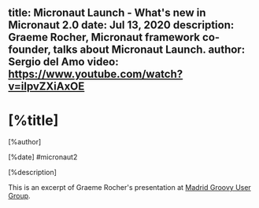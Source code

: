 title: Micronaut Launch - What's new in Micronaut 2.0
date: Jul 13, 2020
description: Graeme Rocher, Micronaut framework co-founder, talks about Micronaut Launch.
author: Sergio del Amo
video: https://www.youtube.com/watch?v=ilpvZXiAxOE
---

# [%title]

[%author]

[%date] #micronaut2

[%description]

This is an excerpt of Graeme Rocher's presentation at [Madrid Groovy User Group](https://www.madridgug.com/2020/07/micronaut-2.html). 
